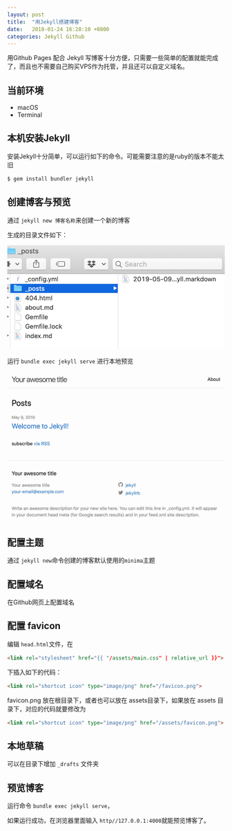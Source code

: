 ```yaml
---
layout: post
title:  "用Jekyll搭建博客"
date:   2018-01-24 16:28:10 +0800
categories: Jekyll Github
---
```


用Github Pages 配合 Jekyll 写博客十分方便，只需要一些简单的配置就能完成了，而且也不需要自己购买VPS作为托管，并且还可以自定义域名。

## 当前环境 

* macOS 
* Terminal

## 本机安装Jekyll

安装Jekyll十分简单，可以运行如下的命令。可能需要注意的是ruby的版本不能太旧

```bash
$ gem install bundler jekyll
```

## 创建博客与预览

通过 `jekyll new 博客名称`来创建一个新的博客

生成的目录文件如下：

![](/assets/images/2018/jekyll-blog-files.png)

运行 `bundle exec jekyll serve` 进行本地预览

![](/assets/images/2018/jekyll-blog-preview.jpg)

## 配置主题

通过 `jekyll new`命令创建的博客默认使用的`minima`主题

## 配置域名

在Github网页上配置域名

## 配置 favicon

编辑 `head.html`文件，在

```html
<link rel="stylesheet" href="{{ "/assets/main.css" | relative_url }}">
```

下插入如下的代码：

```html
<link rel="shortcut icon" type="image/png" href="/favicon.png">
```

favicon.png 放在根目录下，或者也可以放在 assets目录下，如果放在 assets 目录下，对应的代码就要修改为

```html
<link rel="shortcut icon" type="image/png" href="/assets/favicon.png">
```

## 本地草稿

可以在目录下增加 `_drafts` 文件夹


## 预览博客

运行命令 `bundle exec jekyll serve`，

如果运行成功，在浏览器里面输入 `http//127.0.0.1:4000`就能预览博客了。